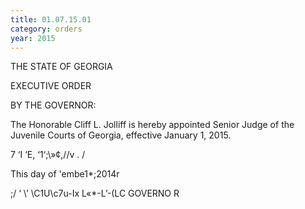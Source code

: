 ```yaml
---
title: 01.07.15.01
category: orders
year: 2015
---
```

 

THE STATE OF GEORGIA

EXECUTIVE ORDER

BY THE GOVERNOR:

The Honorable Cliff L. Jolliff is hereby appointed Senior
Judge of the Juvenile Courts of Georgia, effective January 1,
2015.

7 ‘I ‘E, ‘1‘\;\»¢,\/\/v . /

This day of  'embe1*;2014r

;/   ‘
\’ \C1U\c7u-Ix L«\*-L’-(LC
GOVERNO R

